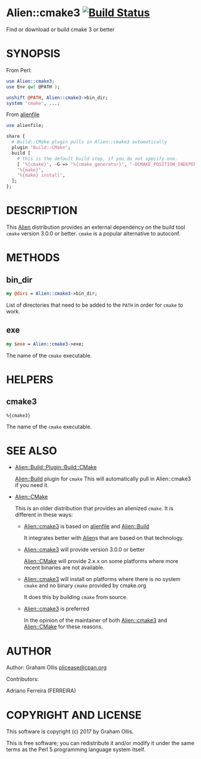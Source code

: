 # Alien::cmake3 [![Build Status](https://secure.travis-ci.org/Perl5-Alien/Alien-cmake3.png)](http://travis-ci.org/Perl5-Alien/Alien-cmake3)

Find or download or build cmake 3 or better

# SYNOPSIS

From Perl:

```perl
use Alien::cmake3;
use Env qw( @PATH );

unshift @PATH, Alien::cmake3->bin_dir;
system 'cmake', ...;
```

From [alienfile](https://metacpan.org/pod/alienfile)

```perl
use alienfile;

share {
  # Build::CMake plugin pulls in Alien::cmake3 automatically
  plugin 'Build::CMake';
  build [
    # this is the default build step, if you do not specify one.
    [ '%{cmake}', -G => '%{cmake_generator}', '-DCMAKE_POSITION_INDEPENDENT_CODE:BOOL=true', '-DCMAKE_INSTALL_PREFIX:PATH=%{.install.prefix}', '.' ],
    '%{make}',
    '%{make} install',
  ];
};
```

# DESCRIPTION

This [Alien](https://metacpan.org/pod/Alien) distribution provides an external dependency on the build tool `cmake`
version 3.0.0 or better.  `cmake` is a popular alternative to autoconf.

# METHODS

## bin\_dir

```perl
my @dirs = Alien::cmake3->bin_dir;
```

List of directories that need to be added to the `PATH` in order for `cmake` to work.

## exe

```perl
my $exe = Alien::cmake3->exe;
```

The name of the `cmake` executable.

# HELPERS

## cmake3

```
%{cmake3}
```

The name of the `cmake` executable.

# SEE ALSO

- [Alien::Build::Plugin::Build::CMake](https://metacpan.org/pod/Alien::Build::Plugin::Build::CMake)

    [Alien::Build](https://metacpan.org/pod/Alien::Build) plugin for `cmake`  This will automatically pull in Alien::cmake3 if you
    need it.

- [Alien::CMake](https://metacpan.org/pod/Alien::CMake)

    This is an older distribution that provides an alienized `cmake`.  It is different in
    these ways:

    - [Alien::cmake3](https://metacpan.org/pod/Alien::cmake3) is based on [alienfile](https://metacpan.org/pod/alienfile) and [Alien::Build](https://metacpan.org/pod/Alien::Build)

        It integrates better with [Alien](https://metacpan.org/pod/Alien)s that are based on that technology.

    - [Alien::cmake3](https://metacpan.org/pod/Alien::cmake3) will provide version 3.0.0 or better

        [Alien::CMake](https://metacpan.org/pod/Alien::CMake) will provide 2.x.x on some platforms where more recent binaries are not available.

    - [Alien::cmake3](https://metacpan.org/pod/Alien::cmake3) will install on platforms where there is no system `cmake` and no binary `cmake` provided by cmake.org

        It does this by building `cmake` from source.

    - [Alien::cmake3](https://metacpan.org/pod/Alien::cmake3) is preferred

        In the opinion of the maintainer of both [Alien::cmake3](https://metacpan.org/pod/Alien::cmake3) and [Alien::CMake](https://metacpan.org/pod/Alien::CMake) for these reasons.

# AUTHOR

Author: Graham Ollis <plicease@cpan.org>

Contributors:

Adriano Ferreira (FERREIRA)

# COPYRIGHT AND LICENSE

This software is copyright (c) 2017 by Graham Ollis.

This is free software; you can redistribute it and/or modify it under
the same terms as the Perl 5 programming language system itself.

